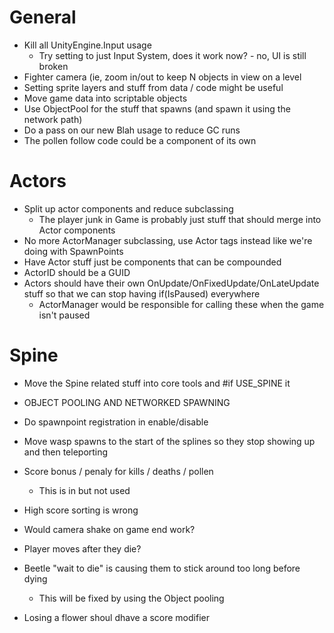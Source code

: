 # General

* Kill all UnityEngine.Input usage
    * Try setting to just Input System, does it work now? - no, UI is still broken
* Fighter camera (ie, zoom in/out to keep N objects in view on a level
* Setting sprite layers and stuff from data / code might be useful
* Move game data into scriptable objects
* Use ObjectPool for the stuff that spawns (and spawn it using the network path)
* Do a pass on our new Blah usage to reduce GC runs
* The pollen follow code could be a component of its own

# Actors

* Split up actor components and reduce subclassing
    * The player junk in Game is probably just stuff that should merge into Actor components
* No more ActorManager subclassing, use Actor tags instead like we're doing with SpawnPoints
* Have Actor stuff just be components that can be compounded
* ActorID should be a GUID
* Actors should have their own OnUpdate/OnFixedUpdate/OnLateUpdate stuff so that we can stop having if(IsPaused) everywhere
    * ActorManager would be responsible for calling these when the game isn't paused

# Spine

* Move the Spine related stuff into core tools and #if USE_SPINE it



* OBJECT POOLING AND NETWORKED SPAWNING
* Do spawnpoint registration in enable/disable
* Move wasp spawns to the start of the splines so they stop showing up and then teleporting
* Score bonus / penaly for kills / deaths / pollen
    * This is in but not used
* High score sorting is wrong
* Would camera shake on game end work?
* Player moves after they die?
* Beetle "wait to die" is causing them to stick around too long before dying
    * This will be fixed by using the Object pooling
* Losing a flower shoul dhave a score modifier
